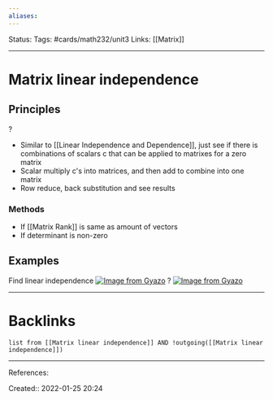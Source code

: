 ```yaml
---
aliases:
---
```

Status:
Tags: #cards/math232/unit3
Links: [[Matrix]]
___

# Matrix linear independence

## Principles
?
- Similar to [[Linear Independence and Dependence]], just see if there is combinations of scalars c that can be applied to matrixes for a zero matrix
- Scalar multiply c's into matrices, and then add to combine into one matrix
- Row reduce, back substitution and see results
<!--SR:!2022-03-28,25,170-->

### Methods
- If [[Matrix Rank]] is same as amount of vectors
- If determinant is non-zero

## Examples
Find linear independence
[![Image from Gyazo](https://i.gyazo.com/d24c8c35c107d16879737571d4936d20.png)](https://gyazo.com/d24c8c35c107d16879737571d4936d20)
?
[![Image from Gyazo](https://i.gyazo.com/8fa77cfd09e43dda4e9a61f33cc61a5e.png)](https://gyazo.com/8fa77cfd09e43dda4e9a61f33cc61a5e)
___
<!--SR:!2022-03-24,21,152-->

# Backlinks
```dataview
list from [[Matrix linear independence]] AND !outgoing([[Matrix linear independence]])
```
___
References:

Created:: 2022-01-25 20:24
